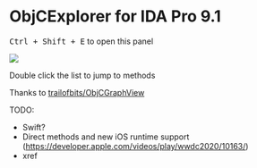 # ObjCExplorer for IDA Pro 9.1

<kbd>Ctrl + Shift + E</kbd> to open this panel

![](img.png)

Double click the list to jump to methods

Thanks to [trailofbits/ObjCGraphView](https://github.com/trailofbits/ObjCGraphView)

TODO:

* Swift?
* Direct methods and new iOS runtime support (https://developer.apple.com/videos/play/wwdc2020/10163/)
* xref
